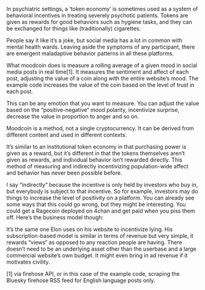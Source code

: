 
In psychiatric settings, a ‘token economy‘ is sometimes used as a system of behavioral incentives in treating severely psychotic patients. 
Tokens are given as rewards for good behaviors such as hygiene tasks, and they can be exchanged for things like (traditionally) cigarettes.

People say it like it’s a joke, but social media has a lot in common with mental health wards. Leaving aside the symptoms of any participant, 
there are emergent maladaptive behavior patterns in all these platforms.

What moodcoin does is measure a rolling average of a given mood in social media posts in real time[1]. 
It measures the sentiment and affect of each post, adjusting the value of a coin along with the entire website’s mood. 
The example code increases the value of the coin based on the level of trust in each post.

This can be any emotion that you want to measure. You can adjust the value based on the “positive-negative“ mood polarity, incentivize surprise, decrease the value in proportion to anger and so on.

Moodcoin is a method, not a single cryptocurrency. It can be derived from different content and used in different contexts.

It’s similar to an institutional token economy in that purchasing power is given as a reward, but it’s different in that the tokens themselves aren’t given as rewards, 
and individual behavior isn’t rewarded directly. This method of measuring and indirectly incentivizing population-wide affect and behavior has never been possible before.

I say “indirectly“ because the incentive is only held by investors who buy in, but everybody is subject to that incentive. 
So for example, investors may do things to increase the level of positivity on a platform. You can already see some ways that this could go wrong, but they might be interesting. 
You could get a Ragecoin deployed on 4chan and get paid when you piss them off. Here’s the business model though:

It’s the same one Elon uses on his website to incentivize lying. His subscription-based model is similar in terms of revenue but very simple, 
it rewards “views“ as opposed to any reaction people are having. There doesn’t need to be an underlying asset other than the userbase and a large commercial website’s own budget. 
It might even bring in ad revenue if it motivates civility.


[1] via firehose API, or in this case of the example code, scraping the Bluesky firehose RSS feed for English language posts only.



